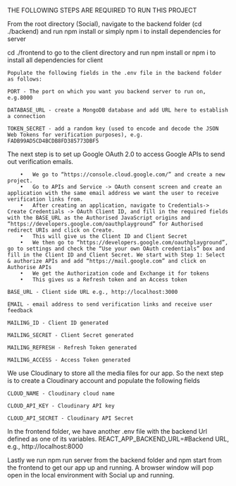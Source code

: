 THE FOLLOWING STEPS ARE REQUIRED TO RUN THIS PROJECT

From the root directory (Social), navigate to the backend folder (cd ./backend) and run npm install or simply npm i to install dependencies for server

cd ./frontend to go to the client directory and run npm install or npm i to install all dependencies for client

    Populate the following fields in the .env file in the backend folder as follows:

    PORT - The port on which you want you backend server to run on, e.g.8000

    DATABASE_URL - create a MongoDB database and add URL here to establish a connection

    TOKEN_SECRET - add a random key (used to encode and decode the JSON Web Tokens for verification purposes), e.g. FADB99AD5CD4BCDB8FD385773DBF5

The next step is to set up Google OAuth 2.0 to access Google APIs to send out verification emails.

        •	We go to “https://console.cloud.google.com/” and create a new project.
        •	Go to APIs and Service -> OAuth consent screen and create an application with the same email address we want the user to receive verification links from.
        •	After creating an application, navigate to Credentials-> Create Credentials -> OAuth Client ID, and fill in the required fields with the BASE_URL as the Authorised JavaScript origins and “https://developers.google.com/oauthplayground” for Authorised redirect URIs and click on Create.
        •	This will give us the Client ID and Client Secret
        •	We then go to “https://developers.google.com/oauthplayground”, go to settings and check the “Use your own OAuth credentials” box and fill in the Client ID and Client Secret. We start with Step 1: Select & authorize APIs and add “https://mail.google.com” and click on Authorise APIs
        •	We get the Authorization code and Exchange it for tokens
        •	This gives us a Refresh token and an Access token

    BASE_URL - Client side URL e.g., http://localhost:3000

    EMAIL - email address to send verification links and receive user feedback

    MAILING_ID - Client ID generated

    MAILING_SECRET - Client Secret generated

    MAILING_REFRESH - Refresh Token generated

    MAILING_ACCESS - Access Token generated

We use Cloudinary to store all the media files for our app. So the next step is to create a Cloudinary account and populate the following fields

    CLOUD_NAME - Cloudinary cloud name

    CLOUD_API_KEY - Cloudinary API key

    CLOUD_API_SECRET - Cloudinary API Secret

In the frontend folder, we have another .env file with the backend Url defined as one of its variables.
REACT_APP_BACKEND_URL=#Backend URL, e.g., http://localhost:8000

Lastly we run npm run server from the backend folder and npm start from the frontend to get our app up and running. A browser window will pop open in the local environment with Social up and running.
